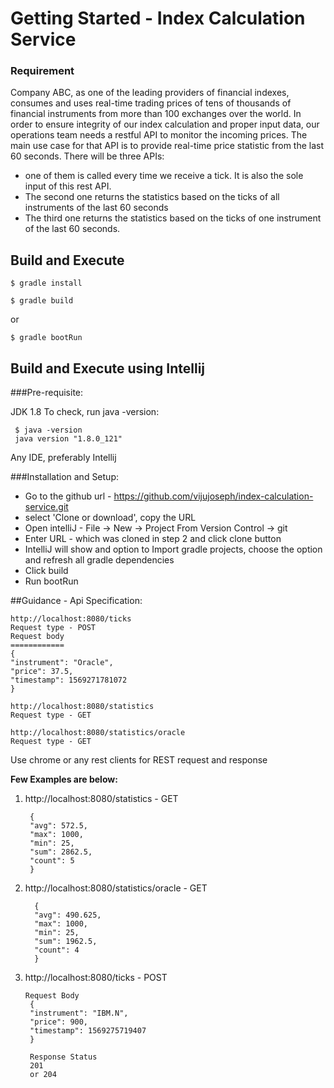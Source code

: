 # Getting Started - Index Calculation Service

### Requirement
Company ABC, as one of the leading providers of financial indexes, consumes and uses real-time trading prices
of tens of thousands of financial instruments from more than 100 exchanges over the world.
In order to ensure integrity of our index calculation and proper input data, our operations team needs a
restful API to monitor the incoming prices. The main use case for that API is to provide real-time price
statistic from the last 60 seconds.
There will be three APIs:
-   one of them is called every time we receive a tick. It is also the sole input of this rest API.
-   The second one returns the statistics based on the ticks of all instruments of the last 60 seconds
-   The third one returns the statistics based on the ticks of one instrument of the last 60 seconds.

## Build and Execute
```
$ gradle install

$ gradle build
```
or
```
$ gradle bootRun
```

## Build and Execute using Intellij
###Pre-requisite:

JDK 1.8 To check, run java -version:
```
 $ java -version
 java version "1.8.0_121"
``` 
Any IDE, preferably Intellij

###Installation and Setup:

-   Go to the github url - https://github.com/vijujoseph/index-calculation-service.git
-   select 'Clone or download', copy the URL
-   Open intelliJ - File -> New -> Project From Version Control -> git
-   Enter URL - which was cloned in step 2 and click clone button
-   IntelliJ will show and option to Import gradle projects, choose the option and refresh all gradle dependencies
-   Click build
-   Run bootRun


##Guidance - Api Specification:
```
http://localhost:8080/ticks    
Request type - POST
Request body 
============
{
"instrument": "Oracle",
"price": 37.5,
"timestamp": 1569271781072
}

http://localhost:8080/statistics
Request type - GET

http://localhost:8080/statistics/oracle
Request type - GET
``` 
Use chrome or any rest clients for REST request and response

**Few Examples are below:**  
1. http://localhost:8080/statistics - GET
    ```
     {
     "avg": 572.5,
     "max": 1000,
     "min": 25,
     "sum": 2862.5,
     "count": 5
     }
    ```
2. http://localhost:8080/statistics/oracle - GET
    ```
      {
      "avg": 490.625,
      "max": 1000,
      "min": 25,
      "sum": 1962.5,
      "count": 4
      }
    ```
3. http://localhost:8080/ticks - POST
   ```
   Request Body
    {
    "instrument": "IBM.N",
    "price": 900,
    "timestamp": 1569275719407
    }
    
    Response Status
    201
    or 204
    ```